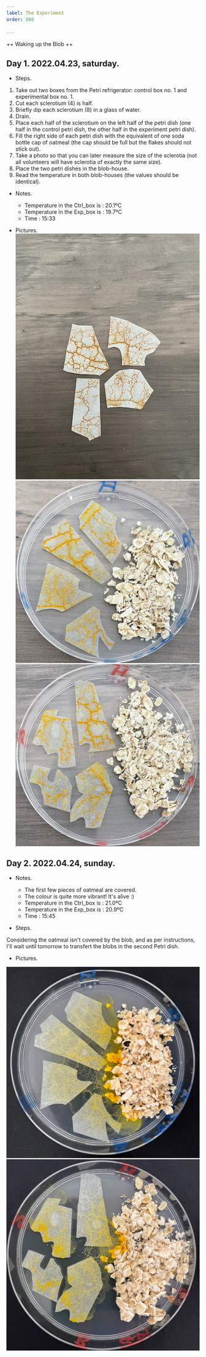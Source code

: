 ```yaml
---
label: The Experiment
order: 800

---
```



++ Waking up the Blob ++

## Day 1.  2022.04.23, saturday.

- Steps. 
1. Take out two boxes from the Petri refrigerator: control box no. 1 and experimental box no. 1.
2. Cut each sclerotium (4) is half.
3. Briefly dip each sclerotium (8) in a glass of water.
4. Drain.
5. Place each half of the sclerotium on the left half of the petri dish (one half in the control petri dish, the other half in the experiment petri dish).
6. Fill the right side of each petri dish with the equivalent of one soda bottle cap of oatmeal (the cap should be full but the flakes should not stick out).
7. Take a photo so that you can later measure the size of the sclerotia (not all volunteers will have sclerotia of exactly the same size).
8. Place the two petri dishes in the blob-house.
9. Read the temperature in both blob-houses (the values should be identical). 

- Notes.
  - Temperature in the Ctrl_box is : 20.1ºC
  - Temperature in the Exp_box is : 19.7ºC
  - Time : 15:33

- Pictures.
  ![Sclerotium](https://github.com/viewsourc3/Chishiki/raw/main/posts/Science/Global%20Warming%20Experiment/Source/IMG/Wake/00_01.jpeg)
  ![Sclerotium in control dish, with oatmeal](https://github.com/viewsourc3/Chishiki/raw/main/posts/Science/Global%20Warming%20Experiment/Source/IMG/Wake/ctrl_d01.png)
  ![Sclerotium in experiment dish, with oatmeal](https://github.com/viewsourc3/Chishiki/raw/main/posts/Science/Global%20Warming%20Experiment/Source/IMG/Wake/exp_d01.png)


## Day 2. 2022.04.24, sunday.

- Notes. 

  - The first few pieces of oatmeal are covered. 
  - The colour is quite more vibrant! It's alive :) 
  - Temperature in the Ctrl_box is : 21.0ºC
  - Temperature in the Exp_box is : 20.9ºC
  - Time : 15:45

- Steps. 

Considering the oatmeal isn't covered by the blob, and as per instructions, I'll wait until tomorrow to transfert the blobs in the second Petri dish. 

- Pictures. 

![Sclerotium in control dish, with oatmeal](https://github.com/viewsourc3/Chishiki/raw/main/posts/Science/Global%20Warming%20Experiment/Source/IMG/Wake/ctrl_d02.png)
![Sclerotium in experiment dish, with oatmeal](https://github.com/viewsourc3/Chishiki/raw/main/posts/Science/Global%20Warming%20Experiment/Source/IMG/Wake/exp_d02.png)
